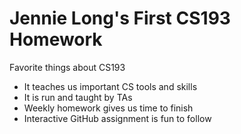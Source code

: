 # Jennie Long's First CS193 Homework

Favorite things about CS193
- It teaches us important CS tools and skills
- It is run and taught by TAs
- Weekly homework gives us time to finish
- Interactive GitHub assignment is fun to follow
